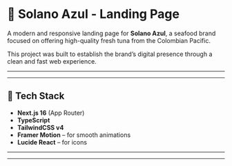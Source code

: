
# 🌊 Solano Azul - Landing Page

A modern and responsive landing page for **Solano Azul**, a seafood brand focused on offering high-quality fresh tuna from the Colombian Pacific.

This project was built to establish the brand’s digital presence through a clean and fast web experience.

---

<!-- ## 🚀 Estado del proyecto

> 🧱 **En desarrollo** – Se está construyendo la base del sistema con Laravel y Breeze.  
> Próximas etapas: implementación de roles, módulos de productos y panel de control.
 -->
---

## 🚀 Tech Stack

- **Next.js 16** (App Router)
- **TypeScript**
- **TailwindCSS v4**
- **Framer Motion** – for smooth animations
- **Lucide React** – for icons

---


<!-- ## 🤝 Contribuciones

Este proyecto se encuentra en fase temprana de desarrollo, pero se planea abrir a contribuciones una vez se establezca la estructura base. -->

---
<!-- 
## 📝 Licencia

Este proyecto se distribuye bajo la licencia MIT.  
Consulta el archivo `LICENSE` para más detalles. -->
